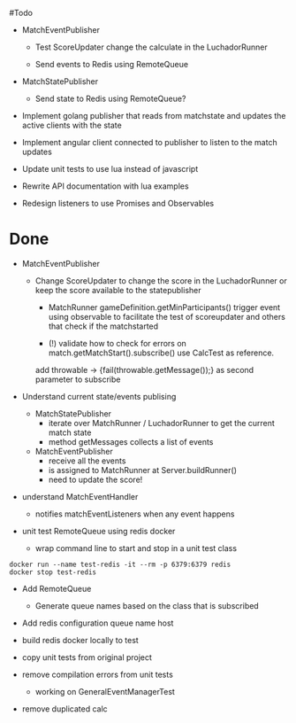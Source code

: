 #Todo

* MatchEventPublisher
    - Test ScoreUpdater change the calculate in the LuchadorRunner

    - Send events to Redis using RemoteQueue
    
* MatchStatePublisher
    - Send state to Redis using RemoteQueue?

* Implement golang publisher that reads from matchstate and 
updates the active clients with the state

* Implement angular client connected to publisher to listen to the 
match updates

* Update unit tests to use lua instead of javascript 

* Rewrite API documentation with lua examples

* Redesign listeners to use Promises and Observables

# Done 

* MatchEventPublisher
    - Change ScoreUpdater to change the score in the LuchadorRunner
      or keep the score available to the statepublisher

        - MatchRunner gameDefinition.getMinParticipants()
        trigger event using observable to facilitate the test
        of scoreupdater and others that check if the matchstarted
        
        - (!) validate how to check for errors 
        on match.getMatchStart().subscribe() 
        use CalcTest as reference.
        
        add throwable -> {fail(throwable.getMessage());}
        as second parameter to subscribe 

* Understand current state/events publising 
    * MatchStatePublisher
        - iterate over MatchRunner / LuchadorRunner to get the current match state
        - method getMessages collects a list of events 
         
    - MatchEventPublisher 
        - receive all the events
        - is assigned to MatchRunner at Server.buildRunner()
        - need to update the score!

* understand MatchEventHandler 
    - notifies matchEventListeners when any event happens 

* unit test RemoteQueue using redis docker 
    * wrap command line to start and stop in a unit test class 

```
docker run --name test-redis -it --rm -p 6379:6379 redis 
docker stop test-redis
```

* Add RemoteQueue
    * Generate queue names based on the class that is 
    subscribed

* Add redis configuration
    queue name
    host

* build redis docker locally to test
    
* copy unit tests from original project
* remove compilation errors from unit tests
    * working on GeneralEventManagerTest
    
* remove duplicated calc

